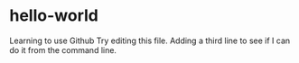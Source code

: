 # hello-world
Learning to use Github
Try editing this file. 
Adding a third line to see if I can do it from the command line.
